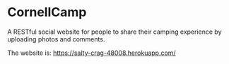 # CornellCamp
A RESTful social website for people to share their camping experience by uploading photos and comments.

The website is: https://salty-crag-48008.herokuapp.com/
